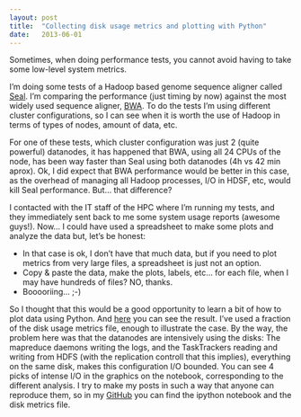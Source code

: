 ```yaml
---
layout: post
title:  "Collecting disk usage metrics and plotting with Python"
date:   2013-06-01
---
```


Sometimes, when doing performance tests, you cannot avoid having to take some low-level system metrics.

I’m doing some tests of a Hadoop based genome sequence aligner called [Seal][seal].
I’m comparing the performance (just timing by now) against the most widely used sequence aligner, [BWA][BWA].
To do the tests I’m using different cluster configurations, so I can see when it is worth the use of
Hadoop in terms of types of nodes, amount of data, etc.

For one of these tests, which cluster configuration was just 2 (quite powerful) datanodes,
it has happened that BWA, using all 24 CPUs of the node, has been way faster than Seal
using both datanodes (4h vs 42 min aprox). Ok, I did expect that BWA performance would
be better in this case, as the overhead of managing all Hadoop processes, I/O in HDSF, etc,
would kill Seal performance. But… that difference?

I contacted with the IT staff of the HPC where I’m running my tests, and they immediately
sent back to me some system usage reports (awesome guys!). Now… I could have used a
spreadsheet to make some plots and analyze the data but, let’s be honest:

* In that case is ok, I don’t have that much data, but if you need to plot metrics
from very large files, a spreadsheet is just not an option.
* Copy & paste the data, make the plots, labels, etc… for each file, when I may have hundreds of files? NO, thanks.
* Booooriing… ;-)

So I thought that this would be a good opportunity to learn a bit of how to plot data using Python.
And [here][notebook] you can see the result. I’ve used a fraction of the disk usage metrics file, enough to illustrate the case.
By the way, the problem here was that the datanodes are intensively using the disks:
The mapreduce daemons writing the logs, and the TaskTrackers reading and writing from HDFS
(with the replication controll that this implies), everything on the same disk, makes this configuration I/O bounded.
You can see 4 picks of intense I/O in the graphics on the notebook, corresponding to the different analysis.
I try to make my posts in such a way that anyone can reproduce them,
so in my [GitHub][GitHub] you can find the ipython notebook and the disk metrics file.

[seal]:     http://biodoop-seal.sourceforge.net/index.html
[BWA]:      http://bio-bwa.sourceforge.net
[notebook]:  http://nbviewer.ipython.org/urls/raw.github.com/guillermo-carrasco/guillermo-carrasco.github.io/master/assets/codes/collecting_disk_usage_metrics_and_plotting_them_with_python/Collecting_metrics_of_disk_usage_with_SAR.ipynb
[GitHub]:   https://github.com/guillermo-carrasco/guillermo-carrasco.github.io/tree/master/assets/codes/collecting_disk_usage_metrics_and_plotting_them_with_python
